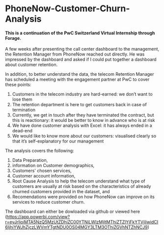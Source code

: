 # PhoneNow-Customer-Churn-Analysis

#### This is a continuation of the PwC Switzerland Virtual Internship through Forage.

A few weeks after presenting the call center dashboard to the management, the Retention Manager from PhoneNow reached out directly. He was impressed by the dashboard and asked if I could put together a dashboard about customer retention.

In addition, to better understand the data, the telecom Retention Manager has scheduled a meeting with the engagement partner at PwC to cover these points:

1) Customers in the telecom industry are hard-earned: we don’t want to lose them
2) The retention department is here to get customers back in case of termination 
3) Currently, we get in touch after they have terminated the contract, but this is reactionary: it would be better to know in advance who is at risk 
4) We  have done customer analysis with Excel: it has always ended in a dead-end
5) We would like to know more about our customers: visualised clearly so that it’s self-explanatory for our management

The analysis covers the following:
1) Data Preparation,
2) information on Customer demographics,
3) Customers' chosen services,
4) Customer account information,
5) Root Cause Analysis to help the telecom understand what type of customers are usually at risk based on the characteristics of already churned customers provided in the dataset, and
6) Recomendations were provided on how PhoneNow can improve on its services to reduce customer churn.

The dashboard can either be dowloaded via github or viewed here (https://app.powerbi.com/view?r=eyJrIjoiMTA5NzQ5MzUtZDhiZC00YTNiLWIzMjItMThiZTZlYjFkYTVjIiwidCI6IjhiYWJhZjczLWVmYTgtNDU0OS04MGY3LTM3OThiZGVhNTZhNCJ9) 

